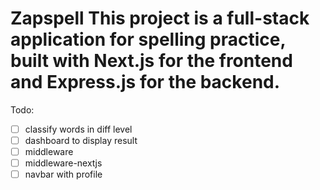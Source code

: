 # Zapspell  This project is a full-stack application for spelling practice, built with Next.js for the frontend and Express.js for the backend.

Todo: 
- [ ] classify words in diff level
- [ ] dashboard to display result
- [ ]  middleware
- [ ]  middleware-nextjs
- [ ] navbar with profile
